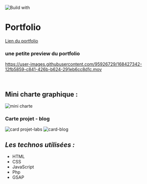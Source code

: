 ![Build with](https://forthebadge.com/images/badges/built-with-love.svg) 
# Portfolio 

[Lien du portfolio](https://derejeg.promo-106.codeur.online/portfolio/)

### une petite preview du portfolio 

https://user-images.githubusercontent.com/95926729/168427342-12fb5859-c841-426b-b624-291eb6cc8d1c.mov

<br>

## Mini charte graphique :

![mini charte](https://user-images.githubusercontent.com/95926729/168428463-3c922b84-be4d-44d0-90fe-2998d87dfbc6.png)

### Carte projet - blog 
![card projet-labs](https://user-images.githubusercontent.com/95926729/168428616-fbed4846-08e4-406a-9ad3-0e164373fa5a.png) ![card-blog](https://user-images.githubusercontent.com/95926729/168428633-12f034f7-7f25-474c-85a8-c238a1cace34.png)

## ***Les technos utilisées :***

- HTML
- CSS
- JavaScript
- Php
- GSAP

